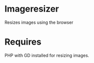 # Imageresizer
Resizes images using the browser

# Requires
PHP with GD installed for resizing images.
